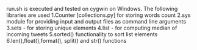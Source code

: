 run.sh is executed and tested on cygwin on Windows.
The following libraries are used
1.Counter [collections.py] for storing words count
2.sys module for providing input and output files as command line arguments
3.sets - for storing unique elements
4.list - for computing median of incoming tweets
5.sorted() functionality to sort list elements
6.len(),float(),format(), split() and str() functions



